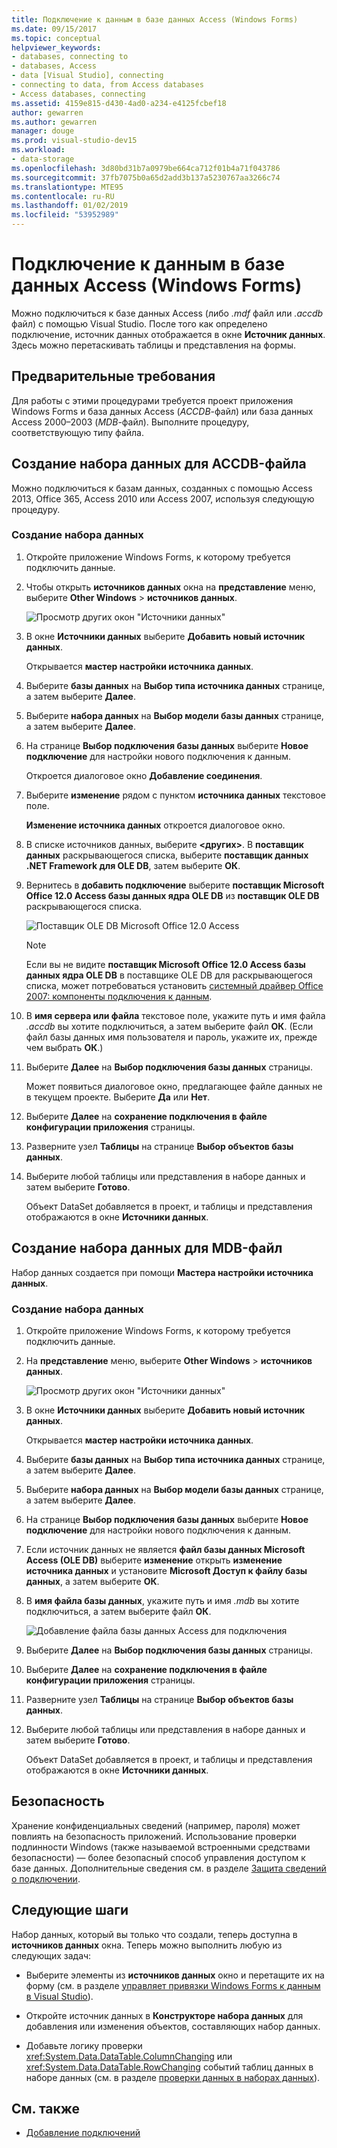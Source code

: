 ```yaml
---
title: Подключение к данным в базе данных Access (Windows Forms)
ms.date: 09/15/2017
ms.topic: conceptual
helpviewer_keywords:
- databases, connecting to
- databases, Access
- data [Visual Studio], connecting
- connecting to data, from Access databases
- Access databases, connecting
ms.assetid: 4159e815-d430-4ad0-a234-e4125fcbef18
author: gewarren
ms.author: gewarren
manager: douge
ms.prod: visual-studio-dev15
ms.workload:
- data-storage
ms.openlocfilehash: 3d80bd31b7a0979be664ca712f01b4a71f043786
ms.sourcegitcommit: 37fb7075b0a65d2add3b137a5230767aa3266c74
ms.translationtype: MTE95
ms.contentlocale: ru-RU
ms.lasthandoff: 01/02/2019
ms.locfileid: "53952989"
---
```

# <a name="connect-to-data-in-an-access-database-windows-forms"></a>Подключение к данным в базе данных Access (Windows Forms)

Можно подключиться к базе данных Access (либо *.mdf* файл или *.accdb* файл) с помощью Visual Studio. После того как определено подключение, источник данных отображается в окне **Источник данных**. Здесь можно перетаскивать таблицы и представления на формы.

## <a name="prerequisites"></a>Предварительные требования

Для работы с этими процедурами требуется проект приложения Windows Forms и база данных Access (*ACCDB*-файл) или база данных Access 2000–2003 (*MDB*-файл). Выполните процедуру, соответствующую типу файла.

## <a name="creating-the-dataset-for-an-accdb-file"></a>Создание набора данных для ACCDB-файла

Можно подключиться к базам данных, созданных с помощью Access 2013, Office 365, Access 2010 или Access 2007, используя следующую процедуру.

### <a name="to-create-the-dataset"></a>Создание набора данных

1.  Откройте приложение Windows Forms, к которому требуется подключить данные.

2.  Чтобы открыть **источников данных** окна на **представление** меню, выберите **Other Windows** > **источников данных**.

     ![Просмотр других окон "Источники данных"](../data-tools/media/viewdatasources.png)

3.  В окне **Источники данных** выберите **Добавить новый источник данных**.

     Открывается **мастер настройки источника данных**.

4.  Выберите **базы данных** на **Выбор типа источника данных** странице, а затем выберите **Далее**.

5.  Выберите **набора данных** на **Выбор модели базы данных** странице, а затем выберите **Далее**.

6.  На странице **Выбор подключения базы данных** выберите **Новое подключение** для настройки нового подключения к данным.

     Откроется диалоговое окно **Добавление соединения**.

7.  Выберите **изменение** рядом с пунктом **источника данных** текстовое поле.

     **Изменение источника данных** откроется диалоговое окно.

8.  В списке источников данных, выберите  **\<других\>**. В **поставщик данных** раскрывающегося списка, выберите **поставщик данных .NET Framework для OLE DB**, затем выберите **ОК**.

9. Вернитесь в **добавить подключение** выберите **поставщик Microsoft Office 12.0 Access базы данных ядра OLE DB** из **поставщик OLE DB** раскрывающегося списка.

     ![Поставщик OLE DB Microsoft Office 12.0 Access](../data-tools/media/dataoledbprovideroffice12access.png)

     > [!NOTE]
     > Если вы не видите **поставщик Microsoft Office 12.0 Access базы данных ядра OLE DB** в поставщике OLE DB для раскрывающегося списка, может потребоваться установить [системный драйвер Office 2007: компоненты подключения к данным](https://www.microsoft.com/download/confirmation.aspx?id=23734).

9. В **имя сервера или файла** текстовое поле, укажите путь и имя файла *.accdb* вы хотите подключиться, а затем выберите файл **ОК**. (Если файл базы данных имя пользователя и пароль, укажите их, прежде чем выбрать **ОК**.)

10. Выберите **Далее** на **Выбор подключения базы данных** страницы.

     Может появиться диалоговое окно, предлагающее файле данных не в текущем проекте. Выберите **Да** или **Нет**.

11. Выберите **Далее** на **сохранение подключения в файле конфигурации приложения** страницы.

12. Разверните узел **Таблицы** на странице **Выбор объектов базы данных**.

13. Выберите любой таблицы или представления в наборе данных и затем выберите **Готово**.

     Объект DataSet добавляется в проект, и таблицы и представления отображаются в окне **Источники данных**.

## <a name="create-the-dataset-for-an-mdb-file"></a>Создание набора данных для MDB-файл

Набор данных создается при помощи **Мастера настройки источника данных**.

### <a name="to-create-the-dataset"></a>Создание набора данных

1.  Откройте приложение Windows Forms, к которому требуется подключить данные.

2.  На **представление** меню, выберите **Other Windows** > **источников данных**.

     ![Просмотр других окон "Источники данных"](../data-tools/media/viewdatasources.png)

3.  В окне **Источники данных** выберите **Добавить новый источник данных**.

     Открывается **мастер настройки источника данных**.

4.  Выберите **базы данных** на **Выбор типа источника данных** странице, а затем выберите **Далее**.

5.  Выберите **набора данных** на **Выбор модели базы данных** странице, а затем выберите **Далее**.

6.  На странице **Выбор подключения базы данных** выберите **Новое подключение** для настройки нового подключения к данным.

7.  Если источник данных не является **файл базы данных Microsoft Access (OLE DB)** выберите **изменение** открыть **изменение источника данных** и установите **Microsoft Доступ к файлу базы данных**, а затем выберите **ОК**.

8.  В **имя файла базы данных**, укажите путь и имя *.mdb* вы хотите подключиться, а затем выберите файл **ОК**.

     ![Добавление файла базы данных Access для подключения](../data-tools/media/dataaddconnectionaccessmdb.png)

9. Выберите **Далее** на **Выбор подключения базы данных** страницы.

10. Выберите **Далее** на **сохранение подключения в файле конфигурации приложения** страницы.

11. Разверните узел **Таблицы** на странице **Выбор объектов базы данных**.

12. Выберите любой таблицы или представления в наборе данных и затем выберите **Готово**.

     Объект DataSet добавляется в проект, и таблицы и представления отображаются в окне **Источники данных**.

## <a name="security"></a>Безопасность

Хранение конфиденциальных сведений (например, пароля) может повлиять на безопасность приложений. Использование проверки подлинности Windows (также называемой встроенными средствами безопасности) — более безопасный способ управления доступом к базе данных. Дополнительные сведения см. в разделе [Защита сведений о подключении](/dotnet/framework/data/adonet/protecting-connection-information).

## <a name="next-steps"></a>Следующие шаги

Набор данных, который вы только что создали, теперь доступна в **источников данных** окна. Теперь можно выполнить любую из следующих задач:

-   Выберите элементы из **источников данных** окно и перетащите их на форму (см. в разделе [управляет привязки Windows Forms к данным в Visual Studio](../data-tools/bind-windows-forms-controls-to-data-in-visual-studio.md)).

-   Откройте источник данных в **Конструкторе набора данных** для добавления или изменения объектов, составляющих набор данных.

-   Добавьте логику проверки <xref:System.Data.DataTable.ColumnChanging> или <xref:System.Data.DataTable.RowChanging> событий таблиц данных в наборе данных (см. в разделе [проверки данных в наборах данных](../data-tools/validate-data-in-datasets.md)).

## <a name="see-also"></a>См. также

- [Добавление подключений](../data-tools/add-new-connections.md)